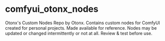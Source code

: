 # comfyui_otonx_nodes
Otonx's Custom Nodes Repo by Otonx. Contains custom nodes for ComfyUI created for personal projects. Made available for reference. Nodes may be updated or changed intermittently or not at all. Review &amp; test before use. 
